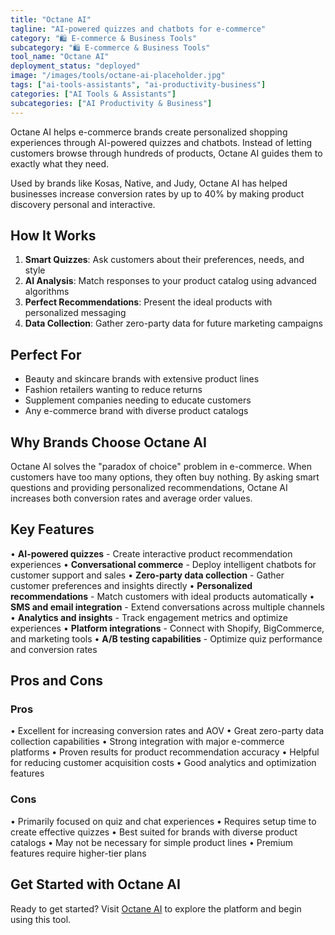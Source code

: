 ```yaml
---
title: "Octane AI"
tagline: "AI-powered quizzes and chatbots for e-commerce"
category: "🛍️ E-commerce & Business Tools"
subcategory: "🛍️ E-commerce & Business Tools"
tool_name: "Octane AI"
deployment_status: "deployed"
image: "/images/tools/octane-ai-placeholder.jpg"
tags: ["ai-tools-assistants", "ai-productivity-business"]
categories: ["AI Tools & Assistants"]
subcategories: ["AI Productivity & Business"]
---
```

Octane AI helps e-commerce brands create personalized shopping experiences through AI-powered quizzes and chatbots. Instead of letting customers browse through hundreds of products, Octane AI guides them to exactly what they need.

Used by brands like Kosas, Native, and Judy, Octane AI has helped businesses increase conversion rates by up to 40% by making product discovery personal and interactive.

## How It Works
1. **Smart Quizzes**: Ask customers about their preferences, needs, and style
2. **AI Analysis**: Match responses to your product catalog using advanced algorithms  
3. **Perfect Recommendations**: Present the ideal products with personalized messaging
4. **Data Collection**: Gather zero-party data for future marketing campaigns

## Perfect For
- Beauty and skincare brands with extensive product lines
- Fashion retailers wanting to reduce returns
- Supplement companies needing to educate customers
- Any e-commerce brand with diverse product catalogs

## Why Brands Choose Octane AI
Octane AI solves the "paradox of choice" problem in e-commerce. When customers have too many options, they often buy nothing. By asking smart questions and providing personalized recommendations, Octane AI increases both conversion rates and average order values.

## Key Features

• **AI-powered quizzes** - Create interactive product recommendation experiences
• **Conversational commerce** - Deploy intelligent chatbots for customer support and sales
• **Zero-party data collection** - Gather customer preferences and insights directly
• **Personalized recommendations** - Match customers with ideal products automatically
• **SMS and email integration** - Extend conversations across multiple channels
• **Analytics and insights** - Track engagement metrics and optimize experiences
• **Platform integrations** - Connect with Shopify, BigCommerce, and marketing tools
• **A/B testing capabilities** - Optimize quiz performance and conversion rates

## Pros and Cons

### Pros
• Excellent for increasing conversion rates and AOV
• Great zero-party data collection capabilities
• Strong integration with major e-commerce platforms
• Proven results for product recommendation accuracy
• Helpful for reducing customer acquisition costs
• Good analytics and optimization features

### Cons
• Primarily focused on quiz and chat experiences
• Requires setup time to create effective quizzes
• Best suited for brands with diverse product catalogs
• May not be necessary for simple product lines
• Premium features require higher-tier plans

## Get Started with Octane AI

Ready to get started? Visit [Octane AI](https://www.octaneai.com) to explore the platform and begin using this tool.

